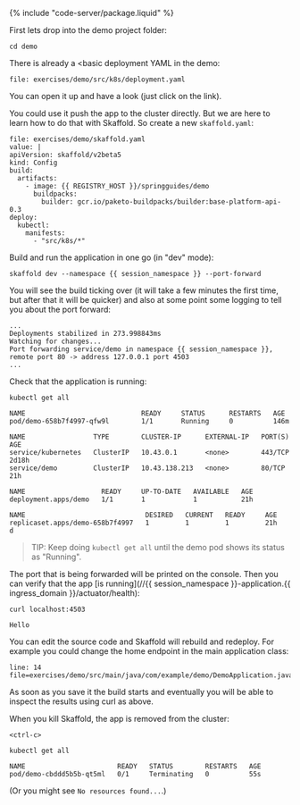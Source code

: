 
{% include "code-server/package.liquid" %}

First lets drop into the demo project folder:

```execute
cd demo
```

There is already a <basic deployment YAML in the demo:

```editor:open-file
file: exercises/demo/src/k8s/deployment.yaml
```

You can open it up and have a look (just click on the link).

You could use it push the app to the cluster directly. But we are here to learn how to do that with Skaffold. So create a new `skaffold.yaml`:

```editor:append-lines-to-file
file: exercises/demo/skaffold.yaml
value: |
apiVersion: skaffold/v2beta5
kind: Config
build:
  artifacts:
    - image: {{ REGISTRY_HOST }}/springguides/demo
      buildpacks:
        builder: gcr.io/paketo-buildpacks/builder:base-platform-api-0.3
deploy:
  kubectl:
    manifests:
      - "src/k8s/*"
```

Build and run the application in one go (in "dev" mode):

```execute
skaffold dev --namespace {{ session_namespace }} --port-forward
```

You will see the build ticking over (it will take a few minutes the first time, but after that it will be quicker) and also at some point some logging to tell you about the port forward:

```
...
Deployments stabilized in 273.998843ms
Watching for changes...
Port forwarding service/demo in namespace {{ session_namespace }}, remote port 80 -> address 127.0.0.1 port 4503
...
```

Check that the application is running:

```execute-2
kubectl get all
```

```
NAME                             READY     STATUS      RESTARTS   AGE
pod/demo-658b7f4997-qfw9l        1/1       Running     0          146m

NAME                 TYPE        CLUSTER-IP      EXTERNAL-IP   PORT(S)    AGE
service/kubernetes   ClusterIP   10.43.0.1       <none>        443/TCP    2d18h
service/demo         ClusterIP   10.43.138.213   <none>        80/TCP   21h

NAME                   READY     UP-TO-DATE   AVAILABLE   AGE
deployment.apps/demo   1/1       1            1           21h

NAME                              DESIRED   CURRENT   READY     AGE
replicaset.apps/demo-658b7f4997   1         1         1         21h
d
```

> TIP: Keep doing `kubectl get all` until the demo pod shows its status as "Running".

The port that is being forwarded will be printed on the console. Then you can verify that the app [is running](//{{ session_namespace }}-application.{{ ingress_domain }}/actuator/health):

```execute-2
curl localhost:4503
```

```
Hello
```

You can edit the source code and Skaffold will rebuild and redeploy. For example you could change the home endpoint in the main application class:

```editor:open-file
line: 14
file=exercises/demo/src/main/java/com/example/demo/DemoApplication.java
```

As soon as you save it the build starts and eventually you will be able to inspect the results using curl as above.

When you kill Skaffold, the app is removed from the cluster:

```execute
<ctrl-c>
```

```execute
kubectl get all
```

```
NAME                       READY   STATUS        RESTARTS   AGE
pod/demo-cbddd5b5b-qt5ml   0/1     Terminating   0          55s
```

(Or you might see `No resources found...`.)